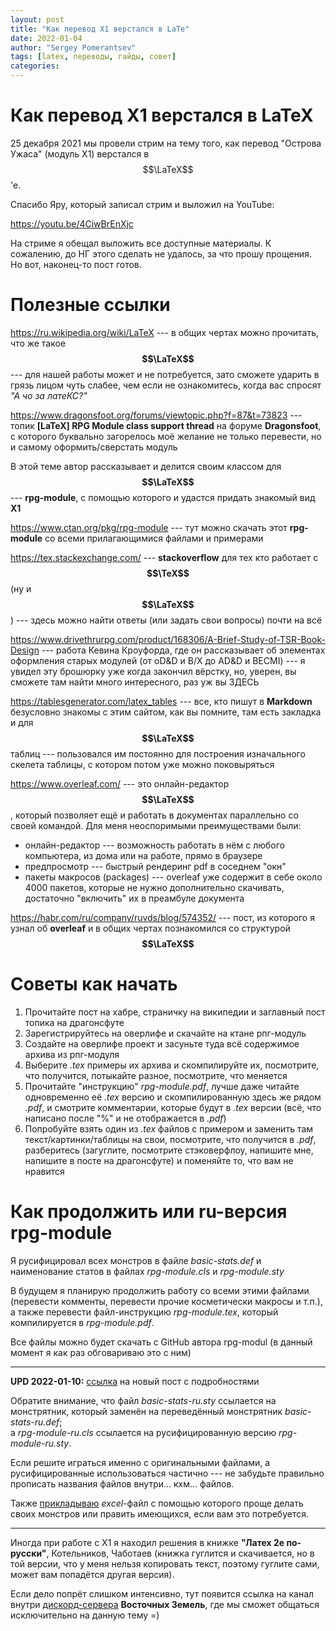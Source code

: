 ```yaml
---
layout: post
title: "Как перевод X1 верстался в LaTe"
date: 2022-01-04
author: "Sergey Pomerantsev"
tags: [latex, переводы, гайды, совет]
categories:
---
```


# Как перевод X1 верстался в LaTeX

25 декабря 2021 мы провели стрим на тему того, как перевод "Острова Ужаса" (модуль X1) верстался в $$\LaTeX$$'е.

Спасибо Яру, который записал стрим и выложил на YouTube:

https://youtu.be/4CiwBrEnXjc

На стриме я обещал выложить все доступные материалы. К сожалению, до НГ этого сделать не удалось, за что прошу прощения. Но вот, наконец-то пост готов.

# Полезные ссылки

https://ru.wikipedia.org/wiki/LaTeX --- в общих чертах можно прочитать, что же такое **$$\LaTeX$$** --- для нашей работы может и не потребуется, зато сможете ударить в грязь лицом чуть слабее, чем если не ознакомитесь, когда вас спросят *"А чо за латеКС?"*

https://www.dragonsfoot.org/forums/viewtopic.php?f=87&t=73823 --- топик **[LaTeX] RPG Module class support thread** на форуме **Dragonsfoot**, с которого буквально загорелось моё желание не только перевести, но и самому оформить/сверстать модуль

В этой теме автор рассказывает и делится своим классом для **$$\LaTeX$$** --- **rpg-module**, с помощью которого и удастся придать знакомый вид **X1**

https://www.ctan.org/pkg/rpg-module --- тут можно скачать этот **rpg-module** со всеми прилагающимися файлами и примерами

https://tex.stackexchange.com/ --- **stackoverflow** для тех кто работает с **$$\TeX$$** (ну и **$$\LaTeX$$**) --- здесь можно найти ответы (или задать свои вопросы) почти на всё

https://www.drivethrurpg.com/product/168306/A-Brief-Study-of-TSR-Book-Design --- работа Кевина Кроуфорда, где он рассказывает об элементах оформления старых модулей (от oD&D и B/X до AD&D и BECMI) --- я увидел эту брошюрку уже когда закончил вёрстку, но, уверен, вы сможете там найти много интересного, раз уж вы ЗДЕСЬ

https://tablesgenerator.com/latex_tables --- все, кто пишут в **Markdown** безусловно знакомы с этим сайтом, как вы помните, там есть закладка и для **$$\LaTeX$$** таблиц --- пользовался им постоянно для построения изначального скелета таблицы, с котором потом уже можно поковыряться

https://www.overleaf.com/ --- это онлайн-редактор **$$\LaTeX$$**, который позволяет ещё и работать в документах параллельно со своей командой. Для меня неоспоримыми преимуществами были:

- онлайн-редактор --- возможность работать в нём с любого компьютера, из дома или на работе, прямо в браузере
- предпросмотр --- быстрый рендеринг pdf в соседнем "окн"
- пакеты макросов (packages) --- overleaf уже содержит в себе около 4000 пакетов, которые не нужно дополнительно скачивать, достаточно "включить" их в преамбуле документа

https://habr.com/ru/company/ruvds/blog/574352/ --- пост, из которого я узнал об **overleaf** и в общих чертах познакомился со структурой **$$\LaTeX$$**

# Советы как начать

1. Прочитайте пост на хабре, страничку на википедии и заглавный пост топика на драгонсфуте
2. Зарегистрируйтесь на оверлифе и скачайте на ктане рпг-модуль
3. Создайте на оверлифе проект и засуньте туда всё содержимое архива из рпг-модуля
4. Выберите *.tex* примеры их архива и скомпилируйте их, посмотрите, что получится, потыкайте разное, посмотрите, что меняется
5. Прочитайте "инструкцию" *rpg-module.pdf*, лучше даже читайте одновременно её *.tex* версию и скомпилированную здесь же рядом *.pdf*, и смотрите комментарии, которые будут в *.tex* версии (всё, что написано после "%" и не отображается в *.pdf*)
6. Попробуйте взять один из *.tex* файлов с примером и заменить там текст/картинки/таблицы на свои, посмотрите, что получится в *.pdf*, разберитесь (загуглите, посмотрите стэковерфлоу, напишите мне, напишите в посте на драгонсфуте) и поменяйте то, что вам не нравится

# Как продолжить или ru-версия rpg-module

Я русифицировал всех монстров в файле *basic-stats.def* и наименование статов в файлах *rpg-module.cls* и *rpg-module.sty*

В будущем я планирую продолжить работу со всеми этими файлами (перевести комменты, перевести прочие косметически макросы и т.п.), а также перевести файл-инструкцию *rpg-module.tex*, который компилируется в *rpg-module.pdf*.

Все файлы можно будет скачать с GitHub автора rpg-modul (в данный момент я как раз обговариваю это с ним)

---

**UPD 2022-01-10:** [ссылка](https://stuartzaq.blot.im/%D0%BA%D0%BB%D0%B0%D1%81%D1%81-rpg-module-ru-%D0%B4%D0%BB%D1%8F-latex) на новый пост с подробностями

Обратите внимание, что файл *basic-stats-ru.sty* ссылается на монстрятник, который заменён на переведённый монстрятник *basic-stats-ru.def*;  
а *rpg-module-ru.cls* ссылается на русифицированную версию *rpg-module-ru.sty*.

Если решите играться именно с оригинальными файлами, а русифицированные использоваться частично --- не забудьте правильно прописать названия файлов внутри... кхм... файлов.  

Также [прикладываю](/Files/_rpg-module-ru_basic_monster_stats.xlsx) *excel*-файл с помощью которого проще делать своих монстров или править имеющихся, если вам это потребуется.

---

Иногда при работе с X1 я находил решения в книжке **"Латех 2е по-русски"**, Котельников, Чаботаев (книжка гуглится и скачивается, но в той версии, что у меня нельзя копировать текст, поэтому гуглите сами, может вам попадётся другая версия).

Если дело попрёт слишком интенсивно, тут появится ссылка на канал внутри [дискорд-сервера](https://discord.gg/zZD89nBmEM) **Восточных Земель**, где мы сможет общаться исключительно на данную тему =)
